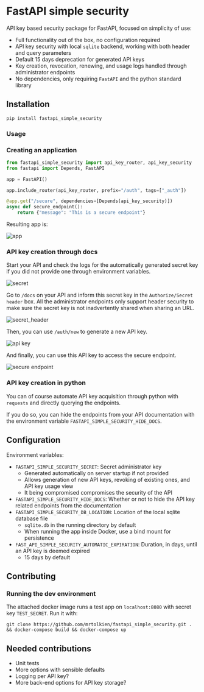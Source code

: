 # FastAPI simple security

API key based security package for FastAPI, focused on simplicity of use:

- Full functionality out of the box, no configuration required
- API key security with local `sqlite` backend, working with both header and query parameters
- Default 15 days deprecation for generated API keys
- Key creation, revocation, renewing, and usage logs handled through administrator endpoints
- No dependencies, only requiring `FastAPI` and the python standard library

## Installation

`pip install fastapi_simple_security`

### Usage

### Creating an application

```python
from fastapi_simple_security import api_key_router, api_key_security
from fastapi import Depends, FastAPI

app = FastAPI()

app.include_router(api_key_router, prefix="/auth", tags=["_auth"])

@app.get("/secure", dependencies=[Depends(api_key_security)])
async def secure_endpoint():
    return {"message": "This is a secure endpoint"}
```

Resulting app is:

![app](images/auth_endpoints.png)

### API key creation through docs

Start your API and check the logs for the automatically generated secret key if you did not provide one through
environment variables.

![secret](images/secret.png)

Go to `/docs` on your API and inform this secret key in the `Authorize/Secret header` box.
All the administrator endpoints only support header security to make sure the secret key is not inadvertently
shared when sharing an URL.

![secret_header](images/secret_header.png)

Then, you can use `/auth/new` to generate a new API key.

![api key](images/new_api_key.png)

And finally, you can use this API key to access the secure endpoint.

![secure endpoint](images/secure_endpoint.png)

### API key creation in python

You can of course automate API key acquisition through python with `requests` and directly querying the endpoints.

If you do so, you can hide the endpoints from your API documentation with the environment variable
`FASTAPI_SIMPLE_SECURITY_HIDE_DOCS`.

## Configuration

Environment variables:

- `FASTAPI_SIMPLE_SECURITY_SECRET`: Secret administrator key
  - Generated automatically on server startup if not provided
  - Allows generation of new API keys, revoking of existing ones, and API key usage view
  - It being compromised compromises the security of the API
- `FASTAPI_SIMPLE_SECURITY_HIDE_DOCS`: Whether or not to hide the API key related endpoints from the documentation
- `FASTAPI_SIMPLE_SECURITY_DB_LOCATION`: Location of the local sqlite database file
  - `sqlite.db` in the running directory by default
  - When running the app inside Docker, use a bind mount for persistence
- `FAST_API_SIMPLE_SECURITY_AUTOMATIC_EXPIRATION`: Duration, in days, until an API key is deemed expired
  - 15 days by default

## Contributing

### Running the dev environment

The attached docker image runs a test app on `localhost:8080` with secret key `TEST_SECRET`. Run it with:

```shell script
git clone https://github.com/mrtolkien/fastapi_simple_security.git . && docker-compose build && docker-compose up
```

## Needed contributions

- Unit tests
- More options with sensible defaults
- Logging per API key?
- More back-end options for API key storage?
